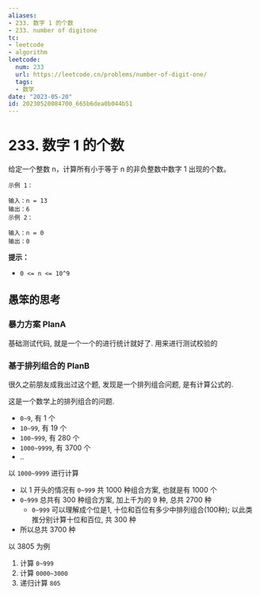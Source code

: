```yaml
---
aliases:
- 233. 数字 1 的个数
- 233. number of digitone
tc:
- leetcode
- algorithm
leetcode:
  num: 233
  url: https://leetcode.cn/problems/number-of-digit-one/
  tags:
  - 数学
date: "2023-05-20"
id: 20230520084700_665b6dea0b044b51
---
```


# 233. 数字 1 的个数

给定一个整数 n，计算所有小于等于 n 的非负整数中数字 1 出现的个数。

```
示例 1：

输入：n = 13
输出：6
示例 2：

输入：n = 0
输出：0
```

**提示：**

- `0 <= n <= 10^9`

## 愚笨的思考

### 暴力方案 PlanA

基础测试代码, 就是一个一个的进行统计就好了. 用来进行测试校验的

### 基于排列组合的 PlanB

很久之前朋友成我出过这个题, 发现是一个排列组合问题, 是有计算公式的.

这是一个数学上的排列组合的问题.
- `0~9`, 有 1 个
- `10~99`, 有 19 个
- `100~999`, 有 280 个
- `1000~9999`, 有 3700 个
- ..

以 `1000~9999` 进行计算
- 以 1 开头的情况有 `0~999` 共 1000 种组合方案, 也就是有 1000 个
- `0~999` 总共有 300 种组合方案, 加上千为的 9 种, 总共 2700 种
    - `0~999` 可以理解成个位是1, 十位和百位有多少中排列组合(100种); 以此类推分别计算十位和百位, 共 300 种
- 所以总共 3700 种

以 3805 为例
1. 计算 `0~999`
2. 计算 `0000~3000`
3. 递归计算 `805`
